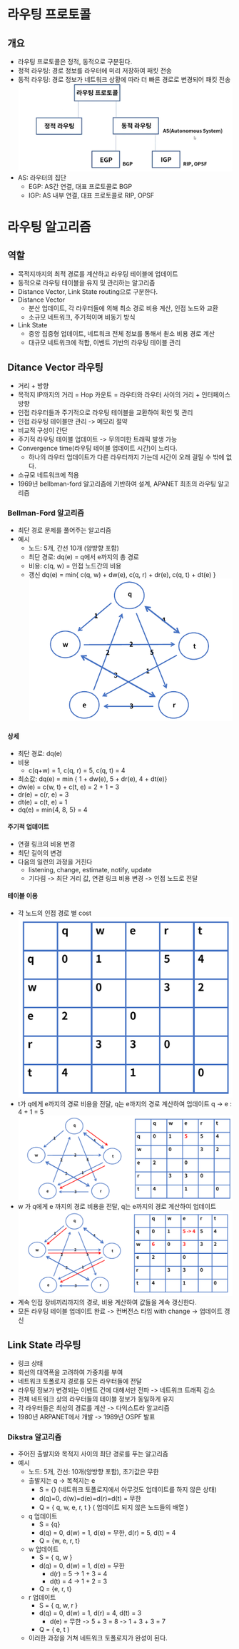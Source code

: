 # 라우팅 프로토콜
## 개요
- 라우팅 프로토콜은 정적, 동적으로 구분된다.
- 정적 라우팅: 경로 정보를 라우터에 미리 저장하여 패킷 전송
- 동적 라우팅: 경로 정보가 네트워크 상황에 따라 더 빠른 경로로 변경되어 패킷 전송
![](images/Pasted%20image%2020221121232811.png)
- AS: 라우터의 집단
	- EGP: AS간 연결, 대표 프로토콜로 BGP
	- IGP: AS 내부 연결, 대표 프로토콜로 RIP, OPSF

# 라우팅 알고리즘
## 역할
- 목적지까지의 최적 경로를 계산하고 라우팅 테이블에 업데이트
- 동적으로 라우팅 테이블을 유지 및 관리하는 알고리즘
- Distance Vector, Link State routing으로 구분한다.
- Distance Vector 
	- 분산 업데이트, 각 라우터들에 의해 최소 경로 비용 계산, 인접 노드와 교환
	- 소규모 네트워크, 주기적이며 비동기 방식
- Link State
	- 중앙 집중형 업데이트, 네트워크 전체 정보를 통해서 쵣소 비용 경로 계산
	- 대규모 네트워크에 적합, 이벤트 기반의 라우팅 테이블 관리

## Ditance Vector 라우팅
- 거리 + 방향
- 목적지 IP까지의 거리 = Hop 카운트 = 라우터와 라우터 사이의 거리 + 인터페이스 방향
- 인접 라우터들과 주기적으로 라우팅 테이블을 교환하여 확인 및 관리
- 인접 라우팅 테이블만 관리 -> 메모리 절약
- 비교적 구성이 간단
- 주기적 라우팅 테이블 업데이트 -> 무의미한 트래픽 발생 가능
- Convergence time(라우팅 테이블 업데이트 시간)이 느리다.
	- 하나의 라우터 업데이트가 다른 라우터까지 가는데 시간이 오래 걸릴 수 밖에 없다.
- 소규모 네트워크에 적용
- 1969년 bellbman-ford 알고리즘에 기반하여 설계, APANET 최초의 라우팅 알고리즘

### Bellman-Ford 알고리즘
- 최단 경로 문제를 풀어주는 알고리즘
- 예시
	- 노드: 5개, 간선 10개 (양방향 포함)
	- 최단 경로: dq(e) = q에서 e까지의 총 경로
	- 비용: c(q, w) = 인접 노드간의 비용
	- 갱신 dq(e) = min{
					c(q, w) + dw(e),
					c(q, r) + dr(e),
					c(q, t) + dt(e)
								}
![](images/Pasted%20image%2020221121234045.png)
#### 상세
- 최단 경로: dq(e)
- 비용
	- c(q+w) = 1, c(q, r) = 5, c(q, t) = 4
- 최소값: dq(e) = min {
					1 + dw(e),
					5 + dr(e),
					4 + dt(e)}
- dw(e) = c(w, t) + c(t, e) = 2 + 1 = 3
- dr(e) = c(r, e) = 3
- dt(e) = c(t, e) = 1  
- dq(e) = min{4, 8, 5} = 4

#### 주기적 업데이트
- 연결 링크의 비용 변경
- 최단 길이의 변경
- 다음의 일련의 과정을 거친다
	- listening, change, estimate, notify, update
	- 기다림 -> 최단 거리 값, 연결 링크 비용 변경 -> 인접 노드로 전달

#### 테이블 이용
- 각 노드의 인접 경로 별  cost
![](images/Pasted%20image%2020221121234701.png)
- t가 q에게 e까지의 경로 비용을 전달, q는 e까지의 경로 계산하여 업데이트 q -> e : 4 + 1 = 5
![](images/Pasted%20image%2020221121234856.png)
- w 가 q에게 e 까지의 경로 비용을 전달, q는 e까지의 경로 계산하여 업데이트
![](images/Pasted%20image%2020221121235240.png)
 - 계속 인접 장비끼리까지의 경로, 비용 계산하여 값들을 계속 갱신한다.
- 모든 라우팅 테이블 업데이트 완료 -> 컨버전스 타임 with change  -> 업데이트 갱신

## Link State 라우팅
- 링크 상태
- 회선의 대역폭을 고려하여 가중치를 부여
- 네트워크 토폴로지 경로를 모든 라우터들에 전달
- 라우팅 정보가 변경되는 이벤트 건에 대해서만 전파 -> 네트워크 트래픽 감소
- 전체 네트워크 상의 라우터들의 테이블 정보가 동일하게 유지
- 각 라우터들은 최상의 경로를 계산 -> 다익스트라 알고리즘
- 1980년 ARPANET에서 개발 -> 1989년 OSPF 발표

### Dikstra 알고리즘
- 주어진 출발지와 목적지 사이의 최단 경로를  푸는 알고리즘
- 예시
	- 노드: 5개, 간선: 10개(양방향 포함), 초기값은 무한
	- 출발지는 q -> 목적지는 e
		- S = {} (네트워크 토폴로지에서 아무것도 업데이트를 하지 않은 상태)
		- d(q)=0, d(w)=d(e)=d(r)=d(t) = 무한
		- Q = { q, w, e, r, t } ( 업데이트 되지 않은 노드들의 배열 )
	- q 업데이트
		- S = {q}
		- d(q) = 0, d(w) = 1, d(e) = 무한, d(r) = 5, d(t) = 4
		- Q  = {w, e, r, t}
	- w 업데이트
		- S = { q, w }
		- d(q) = 0, d(w) = 1, d(e) = 무한
			- d(r) = 5 -> 1 + 3 = 4
			- d(t) = 4 -> 1 + 2 = 3
		- Q = {e, r, t}
	- r 업데이트
		- S = { q, w, r }
		- d(q) = 0, d(w) = 1, d(r) = 4, d(t) = 3
			- d(e) = 무한 -> 5 + 3 = 8 -> 1 + 3 + 3 = 7
		- Q = { e, t )
	- 이러한 과정을 거쳐 네트워크 토폴로지가 완성이 된다.